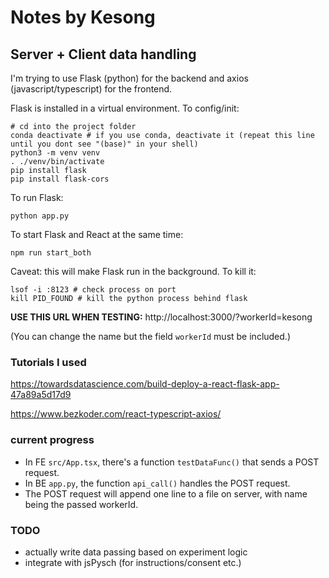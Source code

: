 # Notes by Kesong

## Server + Client data handling

I'm trying to use Flask (python) for the backend and axios (javascript/typescript) for the frontend.

Flask is installed in a virtual environment. To config/init:

```
# cd into the project folder
conda deactivate # if you use conda, deactivate it (repeat this line until you dont see "(base)" in your shell)
python3 -m venv venv
. ./venv/bin/activate
pip install flask
pip install flask-cors
```

To run Flask:

```
python app.py
```

To start Flask and React at the same time:

```
npm run start_both
```

Caveat: this will make Flask run in the background. To kill it:
```
lsof -i :8123 # check process on port
kill PID_FOUND # kill the python process behind flask
```

**USE THIS URL WHEN TESTING:** http://localhost:3000/?workerId=kesong

(You can change the name but the field `workerId` must be included.)

### Tutorials I used

https://towardsdatascience.com/build-deploy-a-react-flask-app-47a89a5d17d9

https://www.bezkoder.com/react-typescript-axios/

### current progress
- In FE `src/App.tsx`, there's a function `testDataFunc()` that sends a POST request.
- In BE `app.py`, the function `api_call()` handles the POST request.
- The POST request will append one line to a file on server, with name being the passed workerId.

### TODO
- actually write data passing based on experiment logic
- integrate with jsPysch (for instructions/consent etc.)